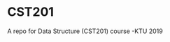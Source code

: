 # CST201
A repo for Data Structure (CST201) course -KTU 2019 
<!--
[@adhilsalim](github.com/adhilsalim), [@Advaith-dev](github.com/Advaith-dev) , [@Abhishek-P-Anil](github.com/Abhishek-P-Anil), [@mrabinsunny](github.com/mrabinsunny) 
-->
